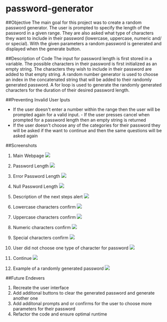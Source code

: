 # password-generator

##Objective
The main goal for this project was to create a random password generator. The user is prompted to specify the length of the password in a given range.
They are also asked what type of characters they want to include in their password (lowercase, uppercase, numeric and/ or special).
With the given parameters a random password is generated and displayed when the generate button.

##Description of Code
The input for password length is first stored in a variable. The possible characters in their password is first initialized as an empty string. The characters they wish to include in their password are added to that empty string. A random number generator is used to choose an index in the concatenated string that will be added to their randomly generated password. A for loop is used to generate the randomly generated characters for the duration of their desired password length.

##Preventing Invalid User Iputs
- If the user doesn't enter a number within the range then the user will be prompted again for a valid input. - If the user presses cancel when prompted for a password length then an empty string is returned
- If the user doesn't choose any of the categories for their password they will be asked if the want to continue and then the same questions will be asked again

##Screenshots
1. Main Webpage
![](readmeImages/main.png)


2. Password Length
![](readmeImages/passwordlength.png)


3. Error Password Length
![](readmeImages/errpasswordlength.png)


4. Null Password Length
![](readmeImages/nullpasslength.png)


5. Description of the next steps alert
![](readmeImages/descrpassparam.png)


6. Lowercase characters confirm
![](readmeImages/lowerchar.png)


7. Uppercase characters confirm
![](readmeImages/upperchar.png)


8. Numeric characters confirm
![](readmeImages/numericchar.png)


9. Special characters confirm
![](readmeImages/specialchar.png)


10. User did not choose one type of character for password
![](readmeImages/errparam.png)


11. Continue
![](readmeImages/continue.png)
12. Example of a randomly generated password
![](readmeImages/passexample.png)


##Future Endevers

1. Recreate the user interface
2. Add additonal buttons to clear the generated password and generate another one
3. Add additonal prompts and or confirms for the user to choose more parameters for their password
4. Refactor the code and ensure optimal runtime
